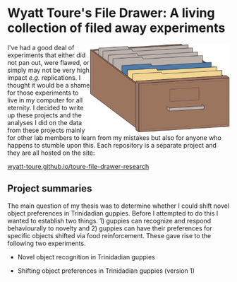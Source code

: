 # Wyatt Toure's File Drawer: A living collection of filed away experiments

<img src="file-drawer-logo.svg" height="200" align="right"/>

I've had a good deal of experiments that either did not pan out, were flawed, 
or simply may not be very high impact *e.g.* replications. I thought it would 
be a shame for those experiments to live in my computer for all eternity. I 
decided to write up these projects and the analyses I did on the data from these 
projects mainly for other lab members to learn from my mistakes but also for 
anyone who happens to stumble upon this. Each repository is a separate project 
and they are all hosted on the site:

[wyatt-toure.github.io/toure-file-drawer-research](wyatt-toure.github.io/toure-file-drawer-research)

## Project summaries 

The main question of my thesis was to determine whether I could shift novel 
object preferences in Trinidadian guppies. Before I attempted to do this I 
wanted to establish two things. 1) guppies can recognize and respond 
behaviourally to novelty and 2) guppies can have their preferences for 
specific objects shifted via food reinforcement. These gave rise to the
following two experiments.

- Novel object recognition in Trinidadian guppies 

- Shifting object preferences in Trinidadian guppies (version 1)
